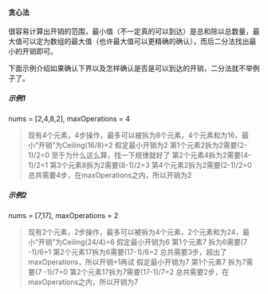#### 贪心法

很容易计算出开销的范围，最小值（不一定真的可以到达）是总和除以总数量，最大值可以定为数组的最大值（也许最大值可以更精确的确认），而后二分法找出最小的开销即可。

下面示例介绍如果确认下界以及怎样确认是否是可以到达的开销，二分法就不举例子了。

##### 示例1

nums = [2,4,8,2], maxOperations = 4
> 现有4个元素，4步操作，最多可以被拆为8个元素，4个元素和为16，最小“开销”为Ceiling(16/8)=2
> 假定最小开销为2
> 第1个元素2拆为2需要(2-1)/2=0  至于为什么这么算，找一下规律就好了
> 第2个元素4拆为2需要(4-1)/2=1
> 第3个元素8拆为2需要(8-1)/2=3
> 第4个元素2拆为2需要(2-1)/2=0
> 总共需要4步，在maxOperations之内，所以开销为2

##### 示例2

nums = [7,17], maxOperations = 2
> 现有2个元素，2步操作，最多可以被拆为4个元素，2个元素和为24，最小“开销”为Ceiling(24/4)=6
> 假定最小开销为6
> 第1个元素7 拆为6需要(7 -1)/6=1
> 第2个元素17拆为6需要(17-1)/6=2
> 总共需要3步，超出了maxOperations，所以开销+1再试
> 假定最小开销为7
> 第1个元素7 拆为7需要(7 -1)/7=0
> 第2个元素17拆为7需要(17-1)/7=2
> 总共需要2步，在maxOperations之内，所以开销为7
